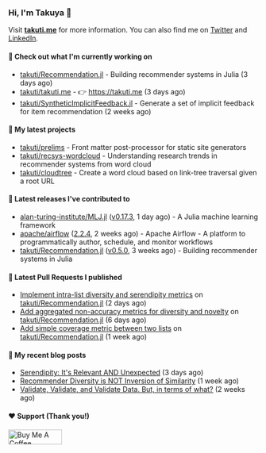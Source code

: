 ### Hi, I'm Takuya 👋

Visit **[takuti.me](https://takuti.me/)** for more information. You can also find me on [Twitter](https://twitter.com/takuti) and [LinkedIn](https://linkedin.com/in/takuti).

#### 👷 Check out what I'm currently working on


- [takuti/Recommendation.jl](https://github.com/takuti/Recommendation.jl) - Building recommender systems in Julia (3 days ago)
- [takuti/takuti.me](https://github.com/takuti/takuti.me) - :point_right: https://takuti.me (3 days ago)
- [takuti/SyntheticImplicitFeedback.jl](https://github.com/takuti/SyntheticImplicitFeedback.jl) - Generate a set of implicit feedback for item recommendation (2 weeks ago)

#### 🌱 My latest projects


- [takuti/prelims](https://github.com/takuti/prelims) - Front matter post-processor for static site generators
- [takuti/recsys-wordcloud](https://github.com/takuti/recsys-wordcloud) - Understanding research trends in recommender systems from word cloud
- [takuti/cloudtree](https://github.com/takuti/cloudtree) - Create a word cloud based on link-tree traversal given a root URL

#### 🔭 Latest releases I've contributed to


- [alan-turing-institute/MLJ.jl](https://github.com/alan-turing-institute/MLJ.jl) ([v0.17.3](https://github.com/alan-turing-institute/MLJ.jl/releases/tag/v0.17.3), 1 day ago) - A Julia machine learning framework
- [apache/airflow](https://github.com/apache/airflow) ([2.2.4](https://github.com/apache/airflow/releases/tag/2.2.4), 2 weeks ago) - Apache Airflow - A platform to programmatically author, schedule, and monitor workflows
- [takuti/Recommendation.jl](https://github.com/takuti/Recommendation.jl) ([v0.5.0](https://github.com/takuti/Recommendation.jl/releases/tag/v0.5.0), 3 weeks ago) - Building recommender systems in Julia

#### 🔨 Latest Pull Requests I published


- [Implement intra-list diversity and serendipity metrics](https://github.com/takuti/Recommendation.jl/pull/57) on [takuti/Recommendation.jl](https://github.com/takuti/Recommendation.jl) (2 days ago)
- [Add aggregated non-accuracy metrics for diversity and novelty](https://github.com/takuti/Recommendation.jl/pull/55) on [takuti/Recommendation.jl](https://github.com/takuti/Recommendation.jl) (6 days ago)
- [Add simple coverage metric between two lists](https://github.com/takuti/Recommendation.jl/pull/54) on [takuti/Recommendation.jl](https://github.com/takuti/Recommendation.jl) (1 week ago)

#### 📜 My recent blog posts

- [Serendipity: It&#39;s Relevant AND Unexpected](https://takuti.me/note/novelty-diversity-serendipity/) (3 days ago)
- [Recommender Diversity is NOT Inversion of Similarity](https://takuti.me/note/recommender-diversity/) (1 week ago)
- [Validate, Validate, and Validate Data. But, in terms of what?](https://takuti.me/note/data-validation/) (2 weeks ago)

#### ❤️ Support (Thank you!)

<a href="https://www.buymeacoffee.com/takuti" target="_blank"><img src="https://cdn.buymeacoffee.com/buttons/v2/default-yellow.png" alt="Buy Me A Coffee" style="height: 30px !important;width: 108px !important;" ></a>
